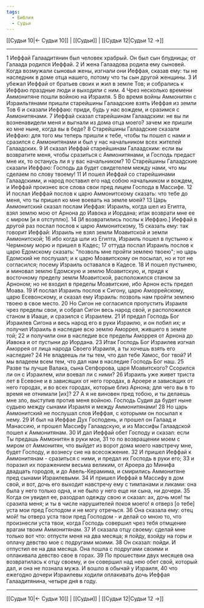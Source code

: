 ```yaml
---
tags:
  - Библия
  - Судьи
---
```

[[Судьи 10|← Судьи 10]] | [[Судьи]] | [[Судьи 12|Судьи 12 →]]

---
1 Иеффай Галаадитянин был человек храбрый. Он был сын блудницы; от Галаада родился Иеффай.
2 И жена Галаадова родила ему сыновей. Когда возмужали сыновья жены, изгнали они Иеффая, сказав ему: ты не наследник в доме отца нашего, потому что ты сын другой женщины.
3 И убежал Иеффай от братьев своих и жил в земле Тов; и собрались к Иеффаю праздные люди и выходили с ним.
4 Чрез несколько времени Аммонитяне пошли войною на Израиля.
5 Во время войны Аммонитян с Израильтянами пришли старейшины Галаадские взять Иеффая из земли Тов
6 и сказали Иеффаю: приди, будь у нас вождем, и сразимся с Аммонитянами.
7 Иеффай сказал старейшинам Галаадским: не вы ли возненавидели меня и выгнали из дома отца моего? зачем же пришли ко мне ныне, когда вы в беде?
8 Старейшины Галаадские сказали Иеффаю: для того мы теперь пришли к тебе, чтобы ты пошел с нами и сразился с Аммонитянами и был у нас начальником всех жителей Галаадских.
9 И сказал Иеффай старейшинам Галаадским: если вы возвратите меня, чтобы сразиться с Аммонитянами, и Господь предаст мне их, то останусь ли я у вас начальником?
10 Старейшины Галаадские сказали Иеффаю: Господь да будет свидетелем между нами, что мы сделаем по слову твоему!
11 И пошел Иеффай со старейшинами Галаадскими, и народ поставил его над собою начальником и вождем, и Иеффай произнес все слова свои пред лицем Господа в Массифе.
12 И послал Иеффай послов к царю Аммонитскому сказать: что тебе до меня, что ты пришел ко мне воевать на земле моей?
13 Царь Аммонитский сказал послам Иеффая: Израиль, когда шел из Египта, взял землю мою от Арнона до Иавока и Иордана; итак возврати мне ее с миром [и я отступлю].
14 [И возвратились послы к Иеффаю.] Иеффай в другой раз послал послов к царю Аммонитскому,
15 сказать ему: так говорит Иеффай: Израиль не взял земли Моавитской и земли Аммонитской;
16 ибо когда шли из Египта, Израиль пошел в пустыню к Чермному морю и пришел в Кадес;
17 оттуда послал Израиль послов к царю Едомскому сказать: "позволь мне пройти землею твоею"; но царь Едомский не послушал; и к царю Моавитскому он посылал, но и тот не согласился; посему Израиль оставался в Кадесе.
18 И пошел пустынею, и миновал землю Едомскую и землю Моавитскую, и, придя к восточному пределу земли Моавитской, расположился станом за Арноном; но не входил в пределы Моавитские, ибо Арнон есть предел Моава.
19 И послал Израиль послов к Сигону, царю Аморрейскому, царю Есевонскому, и сказал ему Израиль: позволь нам пройти землею твоею в свое место.
20 Но Сигон не согласился пропустить Израиля чрез пределы свои, и собрал Сигон весь народ свой, и расположился станом в Иааце, и сразился с Израилем.
21 И предал Господь Бог Израилев Сигона и весь народ его в руки Израилю, и он побил их; и получил Израиль в наследие всю землю Аморрея, жившего в земле той;
22 и получили они в наследие все пределы Аморрея от Арнона до Иавока и от пустыни до Иордана.
23 Итак Господь Бог Израилев изгнал Аморрея от лица народа Своего Израиля, а ты хочешь взять его наследие?
24 Не владеешь ли ты тем, что дал тебе Хамос, бог твой? И мы владеем всем тем, что дал нам в наследие Господь Бог наш.
25 Разве ты лучше Валака, сына Сепфорова, царя Моавитского? Ссорился ли он с Израилем, или воевал ли с ними?
26 Израиль уже живет триста лет в Есевоне и в зависящих от него городах, в Ароере и зависящих от него городах, и во всех городах, которые близ Арнона; для чего вы в то время не отнимали [их]?
27 А я не виновен пред тобою, и ты делаешь мне зло, выступив против меня войною. Господь Судия да будет ныне судьею между сынами Израиля и между Аммонитянами!
28 Но царь Аммонитский не послушал слов Иеффая, с которыми он посылал к нему.
29 И был на Иеффае Дух Господень, и прошел он Галаад и Манассию, и прошел Массифу Галаадскую, и из Массифы Галаадской пошел к Аммонитянам.
30 И дал Иеффай обет Господу и сказал: если Ты предашь Аммонитян в руки мои,
31 то по возвращении моем с миром от Аммонитян, что выйдет из ворот дома моего навстречу мне, будет Господу, и вознесу сие на всесожжение.
32 И пришел Иеффай к Аммонитянам - сразиться с ними, и предал их Господь в руки его;
33 и поразил их поражением весьма великим, от Ароера до Минифа двадцать городов, и до Авель-Керамима, и смирились Аммонитяне пред сынами Израилевыми.
34 И пришел Иеффай в Массифу в дом свой, и вот, дочь его выходит навстречу ему с тимпанами и ликами: она была у него только одна, и не было у него еще ни сына, ни дочери.
35 Когда он увидел ее, разодрал одежду свою и сказал: ах, дочь моя! ты сразила меня; и ты в числе нарушителей покоя моего! я отверз [о тебе] уста мои пред Господом и не могу отречься.
36 Она сказала ему: отец мой! ты отверз уста твои пред Господом - и делай со мною то, что произнесли уста твои, когда Господь совершил чрез тебя отмщение врагам твоим Аммонитянам.
37 И сказала отцу своему: сделай мне только вот что: отпусти меня на два месяца; я пойду, взойду на горы и оплачу девство мое с подругами моими.
38 Он сказал: пойди. И отпустил ее на два месяца. Она пошла с подругами своими и оплакивала девство свое в горах.
39 По прошествии двух месяцев она возвратилась к отцу своему, и он совершил над нею обет свой, который дал, и она не познала мужа. И вошло в обычай у Израиля,
40 что ежегодно дочери Израилевы ходили оплакивать дочь Иеффая Галаадитянина, четыре дня в году.

---
[[Судьи 10|← Судьи 10]] | [[Судьи]] | [[Судьи 12|Судьи 12 →]]